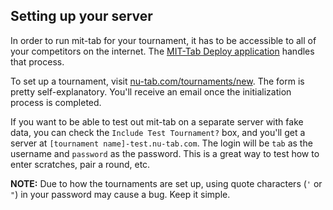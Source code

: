 Setting up your server
----------------------

In order to run mit-tab for your tournament, it has to be accessible to all of
your competitors on the internet. The
[MIT-Tab Deploy application](https://github.com/benmusch/mit-tab) handles that
process.

To set up a tournament, visit
[nu-tab.com/tournaments/new](https://nu-tab.com/tournaments/new). The form is
pretty self-explanatory. You'll receive an email once the initialization
process is completed.

If you want to be able to test out mit-tab on a separate server with fake data,
you can check the `Include Test Tournament?` box, and you'll get a server at
`[tournament name]-test.nu-tab.com`. The login will be `tab` as the username
and `password` as the password. This is a great way to test how to enter
scratches, pair a round, etc.

**NOTE:** Due to how the tournaments are set up, using quote characters
(`'` or `"`) in your password may cause a bug. Keep it simple.
